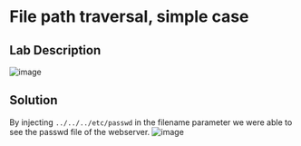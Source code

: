 # File path traversal, simple case

## Lab Description
![image](https://github.com/KVNuhman/Web-Security-Lab/assets/46161259/12348af2-e585-46bc-b561-854e6a6a8e4f)

## Solution
By injecting `../../../etc/passwd` in the filename parameter we were able to see the passwd file of the webserver.
![image](https://github.com/KVNuhman/Web-Security-Lab/assets/46161259/104e6f77-1830-439f-80d5-3ae50d2cd375)

